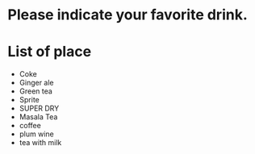 # Please indicate your favorite  drink.

# List of place
- Coke
- Ginger ale
- Green tea
- Sprite
- SUPER DRY
- Masala Tea
- coffee
- plum wine
- tea with milk